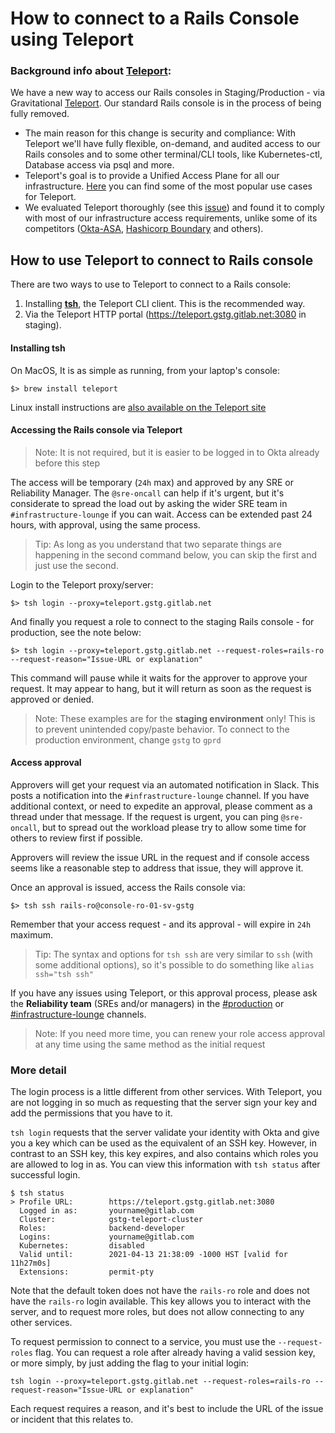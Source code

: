 # How to connect to a Rails Console using Teleport

### Background info about [Teleport](https://goteleport.com/teleport/docs/):
We have a new way to access our Rails consoles in Staging/Production - via Gravitational [Teleport](https://goteleport.com/teleport/docs/). Our standard Rails console is in the process of being fully removed.

- The main reason for this change is security and compliance: With Teleport we'll have fully flexible, on-demand, and audited access to our Rails consoles and to some other terminal/CLI tools, like Kubernetes-ctl, Database access via psql and more.
- Teleport's goal is to provide a Unified Access Plane for all our infrastructure. [Here](https://goteleport.com/teleport/docs/#why-use-teleport) you can find some of the most popular use cases for Teleport.
- We evaluated Teleport thoroughly (see this [issue](https://gitlab.com/gitlab-com/gl-infra/infrastructure/-/issues/11568)) and found it to comply with most of our infrastructure access requirements, unlike some of its competitors ([Okta-ASA](https://gitlab.com/gitlab-com/gl-infra/infrastructure/-/issues/12042), [Hashicorp Boundary](https://gitlab.com/gitlab-com/gl-infra/infrastructure/-/issues/11666) and others).

## How to use Teleport to connect to Rails console
There are two ways to use to Teleport to connect to a Rails console:
1. Installing [**tsh**](https://goteleport.com/teleport/docs/cli-docs/#tsh), the Teleport CLI client. This is the recommended way.
1. Via the Teleport HTTP portal (https://teleport.gstg.gitlab.net:3080 in staging).

#### Installing tsh
On MacOS, It is as simple as running, from your laptop's console:

`$> brew install teleport`

Linux install instructions are [also available on the Teleport site](https://goteleport.com/docs/installation/#linux)

#### Accessing the Rails console via Teleport

> Note: It is not required, but it is easier to be logged in to Okta already before this step

The access will be temporary (`24h` max) and approved by any SRE or Reliability Manager.  The `@sre-oncall` can help if it's urgent, but it's considerate to spread the load out by asking the wider SRE team in `#infrastructure-lounge` if you can wait. Access can be extended past 24 hours, with approval, using the same process.

> Tip: As long as you understand that two separate things are happening in the second command below, you can skip the first and just use the second.

Login to the Teleport proxy/server:

`$> tsh login --proxy=teleport.gstg.gitlab.net`

And finally you request a role to connect to the staging Rails console - for production, see the note below:

`$> tsh login --proxy=teleport.gstg.gitlab.net --request-roles=rails-ro --request-reason="Issue-URL or explanation"`

This command will pause while it waits for the approver to approve your request.  It may appear to hang, but it will return as soon as the request is approved or denied.

> Note: These examples are for the **staging environment** only! This is to prevent unintended copy/paste behavior.  To connect to the production environment, change `gstg` to `gprd`

#### Access approval

Approvers will get your request via an automated notification in Slack. This posts a notification into the `#infrastructure-lounge` channel.  If you have additional context, or need to expedite an approval, please comment as a thread under that message.  If the request is urgent, you can ping `@sre-oncall`, but to spread out the workload please try to allow some time for others to review first if possible.

Approvers will review the issue URL in the request and if console access seems like a reasonable step to address that issue, they will approve it.

Once an approval is issued, access the Rails console via:

`$> tsh ssh rails-ro@console-ro-01-sv-gstg`

Remember that your access request - and its approval - will expire in `24h` maximum.

> Tip: The syntax and options for `tsh ssh` are very similar to `ssh` (with some additional options), so it's possible to do something like `alias ssh="tsh ssh"`

If you have any issues using Teleport, or this approval process, please ask the **Reliability team** (SREs and/or managers) in the [#production](https://gitlab.slack.com/archives/C101F3796) or [#infrastructure-lounge](https://gitlab.slack.com/archives/CB3LSMEJV) channels.

> Note: If you need more time, you can renew your role access approval at any time using the same method as the initial request

### More detail

The login process is a little different from other services.  With Teleport, you are not logging in so much as requesting that the server sign your key and add the permissions that you have to it.

`tsh login` requests that the server validate your identity with Okta and give you a key which can be used as the equivalent of an SSH key.  However, in contrast to an SSH key, this key expires, and also contains which roles you are allowed to log in as.  You can view this information with `tsh status` after successful login.

```shell
$ tsh status
> Profile URL:        https://teleport.gstg.gitlab.net:3080
  Logged in as:       yourname@gitlab.com
  Cluster:            gstg-teleport-cluster
  Roles:              backend-developer
  Logins:             yourname@gitlab.com
  Kubernetes:         disabled
  Valid until:        2021-04-13 21:38:09 -1000 HST [valid for 11h27m0s]
  Extensions:         permit-pty
```

Note that the default token does not have the `rails-ro` role and does not have the `rails-ro` login available. This key allows you to interact with the server, and to request more roles, but does not allow connecting to any other services.

To request permission to connect to a service, you must use the `--request-roles` flag.  You can request a role after already having a valid session key, or more simply, by just adding the flag to your initial login:

````shell
tsh login --proxy=teleport.gstg.gitlab.net --request-roles=rails-ro --request-reason="Issue-URL or explanation"
````

Each request requires a reason, and it's best to include the URL of the issue or incident that this relates to.

